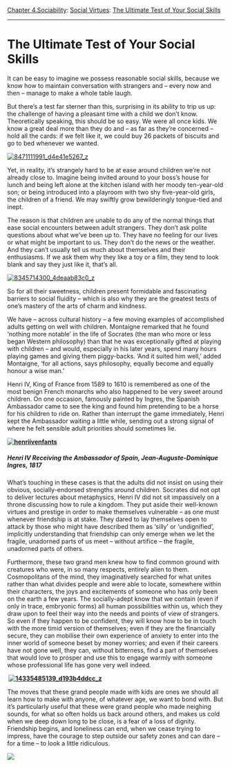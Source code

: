 [Chapter 4.Sociability](https://www.theschooloflife.com/thebookoflife/category/sociability/): [Social Virtues](https://www.theschooloflife.com/thebookoflife/category/sociability/social-virtues/): [The Ultimate Test of Your Social Skills](https://www.theschooloflife.com/thebookoflife/the-ultimate-test-of-your-social-skills/)

* * *

# The Ultimate Test of Your Social Skills

It can be easy to imagine we possess reasonable social skills, because we know how to maintain conversation with strangers and – every now and then – manage to make a whole table laugh.

But there’s a test far sterner than this, surprising in its ability to trip us up: the challenge of having a pleasant time with a child we don’t know. Theoretically speaking, this should be so easy. We were all once kids. We know a great deal more than they do and – as far as they’re concerned – hold all the cards: if we felt like it, we could buy 26 packets of biscuits and go to bed whenever we wanted.

[![8471111991_d4e41e5267_z](https://www.theschooloflife.com/thebookoflife/wp-content/uploads/2016/10/8471111991_d4e41e5267_z.jpg)](http://www.thebookoflife.org/wp-content/uploads/2016/10/8471111991_d4e41e5267_z.jpg)

Yet, in reality, it’s strangely hard to be at ease around children we’re not already close to. Imagine being invited around to your boss’s house for lunch and being left alone at the kitchen island with her moody ten-year-old son; or being introduced into a playroom with two shy five-year-old girls, the children of a friend. We may swiftly grow bewilderingly tongue-tied and inept.

The reason is that children are unable to do any of the normal things that ease social encounters between adult strangers. They don’t ask polite questions about what we’ve been up to. They have no feeling for our lives or what might be important to us. They don’t do the news or the weather. And they can’t usually tell us much about themselves and their enthusiasms. If we ask them why they like a toy or a film, they tend to look blank and say they just like it, that’s all.

[![8345714300_4deaab83c0_z](https://www.theschooloflife.com/thebookoflife/wp-content/uploads/2016/10/8345714300_4deaab83c0_z.jpg)](http://www.thebookoflife.org/wp-content/uploads/2016/10/8345714300_4deaab83c0_z.jpg)

So for all their sweetness, children present formidable and fascinating barriers to social fluidity – which is also why they are the greatest tests of one’s mastery of the arts of charm and kindness.

We have – across cultural history – a few moving examples of accomplished adults getting on well with children. Montaigne remarked that he found ‘nothing more notable’ in the life of Socrates (the man who more or less began Western philosophy) than that he was exceptionally gifted at playing with children – and would, especially in his later years, spend many hours playing games and giving them piggy-backs. ‘And it suited him well,’ added Montaigne, ‘for all actions, says philosophy, equally become and equally honour a wise man.’

Henri IV, King of France from 1589 to 1610 is remembered as one of the most benign French monarchs who also happened to be very sweet around children. On one occasion, famously painted by Ingres, the Spanish Ambassador came to see the king and found him pretending to be a horse for his children to ride on. Rather than interrupt the game immediately, Henri kept the Ambassador waiting a little while, sending out a strong signal of where he felt sensible adult priorities should sometimes lie.

**[![henriivenfants](https://www.theschooloflife.com/thebookoflife/wp-content/uploads/2016/10/HenriIVenfants.jpg)](http://www.thebookoflife.org/wp-content/uploads/2016/10/HenriIVenfants.jpg)**

##### _Henri IV Receiving the Ambassador of Spain,_ Jean-Auguste-Dominique Ingres, 1817

What’s touching in these cases is that the adults did not insist on using their obvious, socially-endorsed strengths around children. Socrates did not opt to deliver lectures about metaphysics, Henri IV did not sit impassively on a throne discussing how to rule a kingdom. They put aside their well-known virtues and prestige in order to make themselves vulnerable – as one must whenever friendship is at stake. They dared to lay themselves open to attack by those who might have described them as ‘silly’ or ‘undignified’, implicitly understanding that friendship can only emerge when we let the fragile, unadorned parts of us meet – without artifice – the fragile, unadorned parts of others.

Furthermore, these two grand men knew how to find common ground with creatures who were, in so many respects, entirely alien to them. Cosmopolitans of the mind, they imaginatively searched for what unites rather than what divides people and were able to locate, somewhere within their characters, the joys and excitements of someone who has only been on the earth a few years. The socially-adept know that we contain (even if only in trace, embryonic forms) all human possibilities within us, which they draw upon to feel their way into the needs and points of view of strangers. So even if they happen to be confident, they will know how to be in touch with the more timid version of themselves; even if they are the financially secure, they can mobilise their own experience of anxiety to enter into the inner world of someone beset by money worries; and even if their careers have not gone well, they can, without bitterness, find a part of themselves that would love to prosper and use this to engage warmly with someone whose professional life has gone very well indeed.

**&nbsp;[![14335485139_d193b4ddcc_z](https://www.theschooloflife.com/thebookoflife/wp-content/uploads/2016/10/14335485139_d193b4ddcc_z.jpg)](http://www.thebookoflife.org/wp-content/uploads/2016/10/14335485139_d193b4ddcc_z.jpg)**

The moves that these grand people made with kids are ones we should all learn how to make with anyone, of whatever age, we want to bond with. But it’s particularly useful that these were grand people who made neighing sounds, for what so often holds us back around others, and makes us cold when we deep down long to be close, is a fear of a loss of dignity. Friendship begins, and loneliness can end, when we cease trying to impress, have the courage to step outside our safety zones and can dare – for a time – to look a little ridiculous.

[![](https://img.youtube.com/vi/p9Urng_hGF8/0.jpg)](https://www.youtube.com/embed/p9Urng_hGF8?ecver=2 '')
